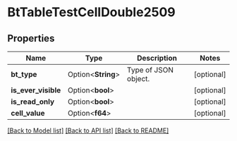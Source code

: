 # BtTableTestCellDouble2509

## Properties

Name | Type | Description | Notes
------------ | ------------- | ------------- | -------------
**bt_type** | Option<**String**> | Type of JSON object. | [optional]
**is_ever_visible** | Option<**bool**> |  | [optional]
**is_read_only** | Option<**bool**> |  | [optional]
**cell_value** | Option<**f64**> |  | [optional]

[[Back to Model list]](../README.md#documentation-for-models) [[Back to API list]](../README.md#documentation-for-api-endpoints) [[Back to README]](../README.md)


